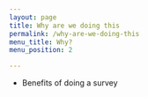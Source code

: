 ```yaml
---
layout: page
title: Why are we doing this
permalink: /why-are-we-doing-this
menu_title: Why?
menu_position: 2

---
```


* Benefits of doing a survey

